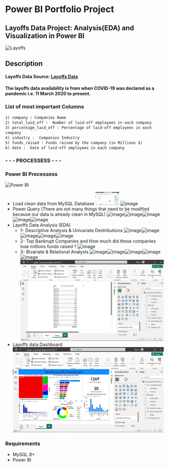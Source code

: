 # Power BI Portfolio Project

## Layoffs Data Project: Analysis(EDA) and Visualization in Power BI
![Layoffs]()

## Description

#### Layoffs Data Source: [Layoffs Data](https://www.kaggle.com/datasets/swaptr/layoffs-2022)
#### The layoffs data availability is from when COVID-19 was declared as a pandemic i.e. 11 March 2020 to present.


### List of most important Columns

```
1) company : Companies Name
2) total_laid_off :  Number of laid-off employees in each company
3) percentage_laid_off : Percentage of laid-off employees in each company
4) industry :  Companies Industry
5) funds_raised : Funds raised by the company (in Millions $)
6) date :  Date of laid-off employees in each company
```

### - - - PROCESSESS  - - -

### Power BI Processess
![Power BI](https://img.icons8.com/?size=200&id=3sGOUDo9nJ4k&format=png&color=000000)
* Load clean data from MySQL Database
  <img src="Images/PowerBI(1).png" alt="image" width="75" />
  <img src="Images/PowerBI(2).png" alt="image" width="75" />
* Power Query (There are not many things that need to be modified because our data is already clean in MySQL)
![image](Images/PowerBI(3).png)![image](Images/PowerBI(4).png)![image](Images/PowerBI(5).png)![image](Images/PowerBI(6).png)![image](Images/PowerBI(7).png)
* Layoffs Data Analysis (EDA)
  * 1- Descriptive Analysis & Univariate Destributions
  ![image](Images/PowerBI(8).png)![image](Images/PowerBI(9).png)![image](Images/PowerBI(10).png)![image](Images/PowerBI(11).png)![image](Images/PowerBI(12).png)
  * 2- Top Bankrupt Companies and How much did these companies lose millions funds raised ?
  ![image](Images/PowerBI(14).png)
  * 3- Bivariate & Relational Analysis
  ![image](Images/PowerBI(15).png)![image](Images/PowerBI(16).png)![image](Images/PowerBI(17).png)![image](Images/PowerBI(18).png)![image](Images/PowerBI(19).png)![image](Images/PowerBI(20).png)
* Layoffs data Dashboard
![image](Images/Dashboard.png)

### Requirements
* MySQL 8+
* Power BI
